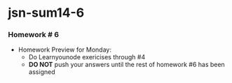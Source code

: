 jsn-sum14-6
===========

### Homework # 6 

* Homework Preview for Monday:
    - Do Learnyounode exericises through #4
    - **DO NOT** push your answers until the rest of homework #6 has been assigned
